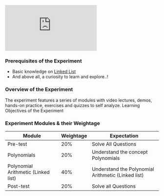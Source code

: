 <!--### A Short Introduction to Experiment-->
<iframe src="https://www.youtube.com/embed/Bb6TsOG2bqQ" frameborder="0" allow="autoplay; encrypted-media" allowfullscreen></iframe>

### Prerequisites of the Experiment

   - Basic knowledge on [Linked List](https://ds1-iiith.vlabs.ac.in/exp/linked-list/index.html)
   - And above all, a curiosity to learn and explore..!

### Overview of the Experiment

The experiment features a series of modules with video lectures, demos, hands-on practice, exercises and quizzes to self analyze.
Learning Objectives of the Experiment

### Experiment Modules & their Weightage

|Module 	|Weightage 	|Expectation|
|------|--------|----------|
|Pre-test 	|20% |	Solve All Questions|
|Polynomials 	|20% |	Understand the concept Polynomials|
|Polynomial Arithmetic (Linked list) 	|40% 	|Understand the Polynomial Arithmetic (Linked list)|
|Post-test 	|20% 	|Solve all Questions|
